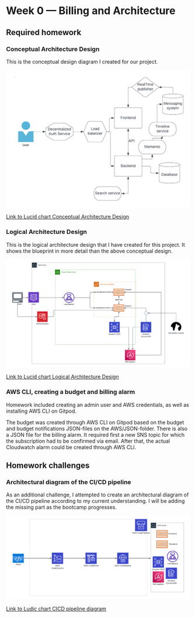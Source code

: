 # Week 0 — Billing and Architecture

## Required homework

### Conceptual Architecture Design

This is the conceptual design diagram I created for our project.

![Conceptual design](assets/conceptual_diagram.png)

[Link to Lucid chart Conceptual Architecture Design](https://lucid.app/lucidchart/fcd3ab72-8f02-44a9-845f-db2c66afed2a/edit?viewport_loc=-447%2C-117%2C2048%2C1033%2C0_0&invitationId=inv_6888c504-d144-4521-83da-40d53ff26f43)

### Logical Architecture Design

This is the logical architecture design that I have created for this project. It shows the blueprint in more detail than the above conceptual design.

![Logical design](assets/logical_diagram.png)

[Link to Lucid chart Logical Architecture Design](https://lucid.app/lucidchart/0da37d56-1063-454c-bf36-3c03219363e4/edit?viewport_loc=-312%2C693%2C2016%2C942%2C0_0&invitationId=inv_4cd07f48-8140-438c-a811-5d2a229b9aec)


### AWS CLI, creating a budget and billing alarm

Homework included creating an admin user and AWS credentials, as well as installing AWS CLI on Gitpod. 

The budget was created through AWS CLI on Gitpod based on the budget and budget notifications JSON-files on the AWS/JSON-folder. There is also a JSON file for the billing alarm. It required first a new SNS topic for which the subscription had to be confirmed via email. After that, the actual Cloudwatch alarm could be created through AWS CLI.


## Homework challenges

### Architectural diagram of the CI/CD pipeline

As an additional challenge, I attempted to create an architectural diagram of the CI/CD pipeline according to my current understanding. I will be adding the missing part as the bootcamp progresses.

![cicd_pipeline](assets/CICD-diagram.png)

[Link to Ludic chart CICD pipeline diagram](https://lucid.app/lucidchart/3a0ffc37-6c56-406a-aec8-087c4a7aaf8f/edit?viewport_loc=-47%2C51%2C2197%2C1108%2C0_0&invitationId=inv_62646d85-2424-48d6-a3e4-e97a79e2aa2e)
